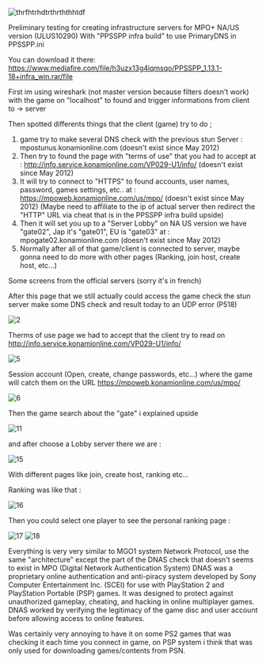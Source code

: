 ![thrfhtrhdtrthrththhtdf](https://github.com/snakeswiss/Project-saveMPO-/assets/140389050/76274f83-8329-4b36-8262-a183ad3c7341)

Preliminary testing for creating infrastructure servers for MPO+ NA/US version (ULUS10290)
With "PPSSPP infra build" to use PrimaryDNS in PPSSPP.ini

You can download it there: https://www.mediafire.com/file/h3uzx13g4iqmsqo/PPSSPP_1.13.1-18+infra_win.rar/file

First im using wireshark (not master version because filters doesn't work) with the game on "localhost" to found and trigger informations from client to -> server

Then spotted differents things that the client (game) try to do ;

1. game try to make several DNS check with the previous stun Server : mpostunus.konamionline.com (doesn't exist since May 2012)
2. Then try to found the page with "terms of use" that you had to accept at : http://info.service.konamionline.com/VP029-U1/info/ (doesn't exist since May 2012)
3. It will try to connect to "HTTPS" to found accounts, user names, password, games settings, etc.. at : https://mpoweb.konamionline.com/us/mpo/ (doesn't exist since May 2012) (Maybe need to affiliate to the ip of actual server then redirect the "HTTP" URL via cheat that is in the PPSSPP infra build upside)
4. Then it will set you up to a "Server Lobby" on NA US version we have "gate02", Jap it's "gate01", EU is "gate03" at : mpogate02.konamionline.com (doesn't exist since May 2012)
5. Normally after all of that game/client is connected to server, maybe gonna need to do more with other pages (Ranking, join host, create host, etc...)

Some screens from the official servers (sorry it's in french) 

After this page that we still actually could access the game check the stun server make some DNS check and result today to an UDP error (P518)

![2](https://github.com/snakeswiss/Project-saveMPO-/assets/140389050/7114c37e-d47f-4d8a-9ac4-f8be32fd75ff)


Therms of use page we had to accept that the client try to read on http://info.service.konamionline.com/VP029-U1/info/

![5](https://github.com/snakeswiss/Project-saveMPO-/assets/140389050/2d0c66d1-a802-4574-90d2-b18eada313be)


Session account (Open, create, change passwords, etc...) where the game will catch them on the URL https://mpoweb.konamionline.com/us/mpo/

![6](https://github.com/snakeswiss/Project-saveMPO-/assets/140389050/ed10ed11-4715-49e8-bca3-b5d8e89c6f49)


Then the game search about the "gate" i explained upside 

![11](https://github.com/snakeswiss/Project-saveMPO-/assets/140389050/3fafe8fb-9918-4701-8c7d-781e1dabcb48)


and after choose a Lobby server there we are : 

![15](https://github.com/snakeswiss/Project-saveMPO-/assets/140389050/dc6f715c-49c3-41e0-8b76-704f4b126fef)

With different pages like join, create host, ranking etc...


Ranking was like that : 

![16](https://github.com/snakeswiss/Project-saveMPO-/assets/140389050/285059a3-b85f-4c1a-9cf1-bcb2c0022a21)


Then you could select one player to see the personal ranking page :

![17](https://github.com/snakeswiss/Project-saveMPO-/assets/140389050/967c9898-38c7-4a3e-ac41-f67d84563be4)
![18](https://github.com/snakeswiss/Project-saveMPO-/assets/140389050/6b71f085-b02e-4bb6-8a2c-03ebc7c69edc)


Everything is very very similar to MGO1 system Network Protocol, use the same "architecture" except the part of the DNAS check that doesn't seems to exist in MPO (Digital Network Authentication System) DNAS was a proprietary online authentication and anti-piracy system developed by Sony Computer Entertainment Inc. (SCEI) for use with PlayStation 2 and PlayStation Portable (PSP) games. It was designed to protect against unauthorized gameplay, cheating, and hacking in online multiplayer games. DNAS worked by verifying the legitimacy of the game disc and user account before allowing access to online features.

Was certainly very annoying to have it on some PS2 games that was checking it each time you connect in game, on PSP system i think that was only used for downloading games/contents from PSN.
